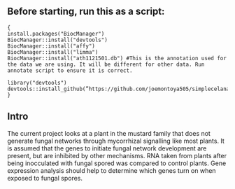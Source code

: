 ## Before starting, run this as a script:
```
{
install.packages("BiocManager")
BiocManager::install("devtools")
BiocManager::install("affy")
BiocManager::install("limma")
BiocManager::install("ath1121501.db") #This is the annotation used for the data we are using. It will be different for other data. Run annotate script to ensure it is correct.

library("devtools")
devtools::install_github(”https://github.com/joemontoya505/simplecelanalysis")
}
```

## Intro

The current project looks at a plant in the mustard family that does not generate fungal networks through mycorrhizal signalling like most plants. It is assumed that the genes to initiate fungal network development are present, but are inhibited by other mechanisms. RNA taken from plants after being inocculated with fungal spored was compared to control plants. Gene expression analysis should help to determine which genes turn on when exposed to fungal spores.



